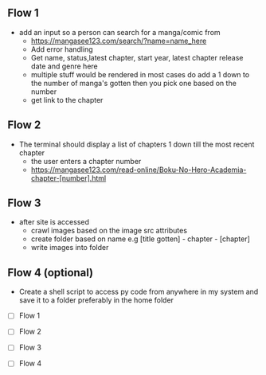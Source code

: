 ## Flow 1
- add an input so a person can search for a manga/comic from
	-  https://mangasee123.com/search/?name=name_here
	-  Add error handling
	-  Get name, status,latest chapter, start year, latest chapter release date and genre here
	-  multiple stuff would be rendered in most cases do add a 1 down to the number of manga's gotten then you pick one based on the number
	-  get link to the chapter

## Flow 2
-  The terminal should display a list of chapters 1 down till the most recent chapter
	-  the user enters a chapter number
	-  https://mangasee123.com/read-online/Boku-No-Hero-Academia-chapter-[number].html

## Flow 3
- after site is accessed
	-  crawl images based on the image src attributes
	-  create folder based on name e.g [title gotten] - chapter - [chapter]
	-  write images into folder

## Flow 4 (optional)
-  Create a shell script to access py code from anywhere in my system and save it to a folder preferably in the home folder

- [ ] Flow 1

- [ ] Flow 2

- [ ] Flow 3

- [ ] Flow 4